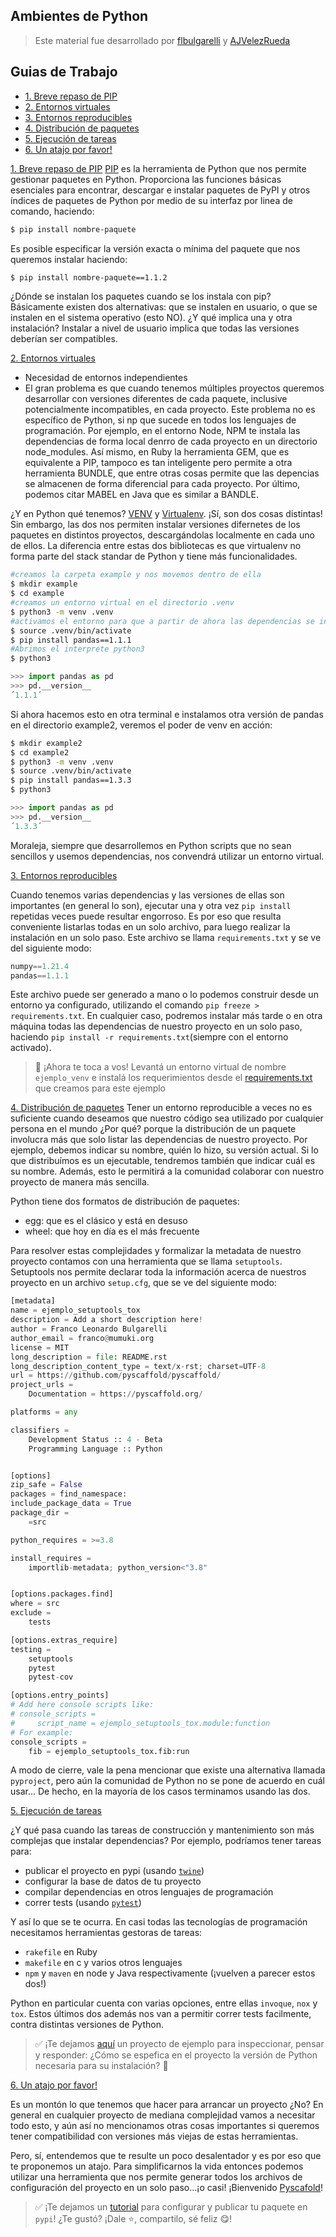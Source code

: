 ## Ambientes de Python
> Este material fue desarrollado por [flbulgarelli](https://github.com/flbulgarelli) y [AJVelezRueda](https://github.com/AJVelezRueda)

## Guias de Trabajo
  * [1. Breve repaso de PIP](#1-pip)
  * [2. Entornos virtuales](#2-venv)
  * [3. Entornos reproducibles](#3-entornos-reproducibles)
  * [4. Distribución de paquetes](#4-distribucion-paquetes)
  * [5. Ejecución de tareas](#5-tox)
  * [6. Un atajo por favor!](#6-pyscafold)


[1. Breve repaso de PIP](#1-pip)
[PIP](https://packaging.python.org/guides/tool-recommendations/) es la herramienta de Python que nos permite gestionar paquetes en Python. Proporciona las funciones básicas esenciales para encontrar, descargar e instalar paquetes de PyPI y otros índices de paquetes de Python por medio de su interfaz por linea de comando, haciendo:

```bash
$ pip install nombre-paquete
```

Es posible especificar la versión exacta o mínima del paquete que nos queremos instalar haciendo: 

```bash
$ pip install nombre-paquete==1.1.2
```

¿Dónde se instalan los paquetes cuando se los instala con pip? Básicamente existen dos alternativas: que se instalen en  usuario, o que se instalen en el sistema operativo (esto NO). ¿Y qué implica una y otra instalación? Instalar a nivel de usuario implica que todas las versiones deberían ser compatibles.

[2. Entornos virtuales](#2-venv)

- Necesidad de entornos independientes
- El gran problema es que cuando tenemos múltiples proyectos queremos desarrollar con versiones diferentes de cada paquete, inclusive potencialmente incompatibles, en cada proyecto. Este problema no es específico de Python, si np que sucede en todos los lenguajes de programación. Por ejemplo, en el entorno Node, NPM te instala las dependencias de forma local denrro de cada proyecto en un directorio node_modules. Así mismo, en Ruby la herramienta GEM, que es equivalente a PIP, tampoco es tan inteligente pero permite a otra herramienta BUNDLE, que entre otras cosas permite que las depencias se almacenen de forma diferencial para cada proyecto. Por último, podemos citar MABEL en Java que es similar a BANDLE.

¿Y en Python qué tenemos? [VENV](https://docs.python.org/3/library/venv.html) y [Virtualenv](https://virtualenv.pypa.io/en/latest/).  ¡Sí, son dos cosas distintas! Sin embargo, las dos nos permiten instalar versiones difernetes de los paquetes en distintos proyectos, descargándolas localmente en cada uno de ellos. La diferencia entre estas dos bibliotecas es que virtualenv no forma parte del stack standar de Python y tiene más funcionalidades. 

```bash
#creamos la carpeta example y nos movemos dentro de ella
$ mkdir example
$ cd example
#creamos un entorno virtual en el directorio .venv
$ python3 -m venv .venv 
#activamos el entorno para que a partir de ahora las dependencias se instalen dentro de .venv
$ source .venv/bin/activate
$ pip install pandas==1.1.1
#Abrimos el interprete python3
$ python3
```
```python
>>> import pandas as pd
>>> pd.__version__
´1.1.1´
```

Si ahora hacemos esto en otra terminal e instalamos otra versión de pandas en el directorio example2, veremos el poder de venv en acción:

```bash
$ mkdir example2
$ cd example2
$ python3 -m venv .venv 
$ source .venv/bin/activate
$ pip install pandas==1.3.3
$ python3
```
```python
>>> import pandas as pd
>>> pd.__version__
´1.3.3´
```

Moraleja, siempre que desarrollemos en Python scripts que no sean sencillos y usemos dependencias, nos convendrá utilizar un entorno virtual.

[3. Entornos reproducibles](#3-entornos-reproducibles)

Cuando tenemos varias dependencias y las versiones de ellas son importantes (en general lo son), ejecutar una y otra vez `pip install` repetidas veces puede resultar engorroso. Es por eso que resulta conveniente listarlas todas en un solo archivo, para luego realizar la instalación en un solo paso. Este archivo se llama `requirements.txt` y se ve del siguiente modo:

```python
numpy==1.21.4
pandas==1.1.1
```
Este archivo puede ser generado a mano o lo podemos construir desde un entorno ya configurado, utilizando el comando `pip freeze > requirements.txt`. En cualquier caso, podremos instalar más tarde o en otra máquina todas las dependencias de nuestro proyecto en un solo paso, haciendo `pip install -r requirements.txt`(siempre con el entorno activado). 

>
> 🤖  ¡Ahora te toca a vos! Levantá un entorno virtual de nombre `ejemplo_venv` e instalá los requerimientos desde el [requirements.txt](https://github.com/AJVelezRueda/ejemplo_venv_requirements) que creamos para este ejemplo
>


[4. Distribución de paquetes](#4-distribucion-paquetes)
Tener un entorno reproducible a veces no es suficiente cuando deseamos que nuestro código sea utilizado por cualquier persona en el mundo ¿Por qué? porque la distribución de un paquete involucra más que solo listar las dependencias de nuestro proyecto.  Por ejemplo, debemos indicar su nombre, quién lo hizo, su versión actual. Si lo que distribuímos es un ejecutable, tendremos también que indicar cuál es su nombre. Además, esto le permitirá a la comunidad colaborar con nuestro proyecto de manera más sencilla. 

Python tiene dos formatos de distribución de paquetes:
- egg: que es el clásico y está en desuso
- wheel: que hoy en día es el más frecuente

Para resolver estas complejidades y formalizar la metadata de nuestro proyecto contamos con una herramienta que se llama `setuptools`. Setuptools nos permite declarar toda la información acerca de nuestros proyecto en un archivo `setup.cfg`, que se ve del siguiente modo:

```python
[metadata]
name = ejemplo_setuptools_tox
description = Add a short description here!
author = Franco Leonardo Bulgarelli
author_email = franco@mumuki.org
license = MIT
long_description = file: README.rst
long_description_content_type = text/x-rst; charset=UTF-8
url = https://github.com/pyscaffold/pyscaffold/
project_urls =
    Documentation = https://pyscaffold.org/

platforms = any

classifiers =
    Development Status :: 4 - Beta
    Programming Language :: Python


[options]
zip_safe = False
packages = find_namespace:
include_package_data = True
package_dir =
    =src

python_requires = >=3.8

install_requires =
    importlib-metadata; python_version<"3.8"


[options.packages.find]
where = src
exclude =
    tests

[options.extras_require]
testing =
    setuptools
    pytest
    pytest-cov

[options.entry_points]
# Add here console scripts like:
# console_scripts =
#     script_name = ejemplo_setuptools_tox.module:function
# For example:
console_scripts =
    fib = ejemplo_setuptools_tox.fib:run
```

A modo de cierre, vale la pena mencionar que existe una alternativa llamada `pyproject`, pero aún la comunidad de Python no se pone de acuerdo en cuál usar... De hecho, en la mayoría de los casos terminamos usando las dos. 

[5. Ejecución de tareas](#5-tox)

¿Y qué pasa cuando las tareas de construcción y mantenimiento son más complejas que instalar dependencias? Por ejemplo, podríamos tener tareas para:
- publicar el proyecto en pypi (usando [`twine`](https://pypi.org/project/twine/))
- configurar la base de datos de tu proyecto
- compilar dependencias en otros lenguajes de programación
- correr tests (usando [`pytest`](https://docs.pytest.org/en/6.2.x/))

Y así lo que se te ocurra. En casi todas las tecnologías de programación necesitamos herramientas gestoras de tareas:
- `rakefile` en Ruby
- `makefile` en c y varios otros lenguajes
- `npm` y `maven` en node y Java respectivamente (¡vuelven a parecer estos dos!)

Python en particular cuenta con varias opciones, entre ellas `invoque`, `nox` y `tox`. Estos últimos dos además nos van a permitir correr tests facilmente, contra distintas versiones de Python.

>
>✅ ¡Te dejamos [aquí](https://github.com/AJVelezRueda/ejemplo_setuptools_tox) un proyecto de ejemplo para inspeccionar, pensar y responder:
>  ¿Cómo se espefica en el proyecto la versión de Python necesaria para su instalación? 🤔 
>  
> 


[6. Un atajo por favor!](#6-pyscafold)

Es un montón lo que tenemos que hacer para arrancar un proyecto ¿No? En general en cualquier proyecto de mediana complejidad vamos a necesitar todo esto, y aún así no mencionamos otras cosas importantes si queremos tener compatibilidad con versiones más viejas de estas herramientas. 

Pero, sí, entendemos que te resulte un poco desalentador y es por eso que te proponemos un atajo. Para simplificarnos la vida entonces podemos utilizar una herramienta que nos permite generar todos los archivos de configuración del proyecto en un solo paso...¡o casi! ¡Bienvenido [Pyscafold](https://pypi.org/project/PyScaffold/)!

>
> ✅ ¡Te dejamos un [tutorial](https://gist.github.com/flbulgarelli/634973631c7c0f668b5100f09226eb8c) para configurar y publicar tu paquete en `pypi`! ¿Te gustó? ¡Dale ⭐️, compartilo, sé feliz 😋!
>